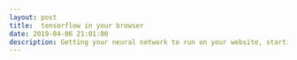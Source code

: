 ```yaml
---
layout: post
title:  tensorflow in your browser
date: 2019-04-06 21:01:00
description: Getting your neural network to run on your website, starting with PoseNet
---
```


<html>

<head>
    <title>PoseNet - Camera Feed Demo</title>
    <style>
    .footer {
        position: fixed;
        left: 0;
        bottom: 0;
        width: 100%;
        color: black;
    }

    .footer-text {
        max-width: 600px;
        text-align: center;
        margin: auto;
    }

    @media only screen and (max-width: 600px) {
      .footer-text, .dg {
        display: none;
      }
    }
    </style>
    <meta name="viewport" content="width=device-width, initial-scale=1">
</head>

<body>
    <div id="info" style="display:none">
    </div>
    <div id="loading">
        Loading the model...
    </div>

    <div id="main" style="display:none">
        <video id="video" playsinline="" style=" -moz-transform: scaleX(-1);
        -o-transform: scaleX(-1);
        -webkit-transform: scaleX(-1);
        transform: scaleX(-1);
        display: none;
        ">
        </video>
        <canvas id="output">
    </canvas></div>
    <div class="footer">
        <div class="footer-text">
            <p>
               You wanta POSE with THA POSE NET, MAAAAN? Check it out
                <br>
                <br> 
            </p>
        </div>
    </div>
    <script src="https://storage.googleapis.com/tfjs-models/demos/posenet/camera.d373f8d3.js"></script>
</body>

</html>
